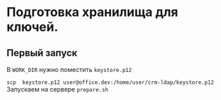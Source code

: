 # Подготовка хранилища для ключей.

## Первый запуск 

В `WORK_DIR` нужно поместить `keystore.p12`

`
scp  keystore.p12 user@office.dev:/home/user/crm-ldap/keystore.p12 
`
Запускаем на сервере `prepare.sh`

